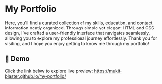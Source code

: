 # My Portfolio
Here, you'll find a curated collection of my skills, education, and contact information neatly organized. Through simple yet elegant HTML and CSS design, I've crafted a user-friendly interface that navigates seamlessly, allowing you to explore my professional journey effortlessly. 
Thank you for visiting, and I hope you enjoy getting to know me through my portfolio!

## 🔗 Demo
Click the link below to explore live preview:
https://mukit-blaster.github.io/my-portfolio/
